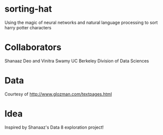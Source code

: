 # sorting-hat
Using the magic of neural networks and natural language processing to sort harry potter characters

# Collaborators
Shanaaz Deo and Vinitra Swamy
UC Berkeley Division of Data Sciences

# Data
Courtesy of http://www.glozman.com/textpages.html

# Idea
Inspired by Shanaaz's Data 8 exploration project!
